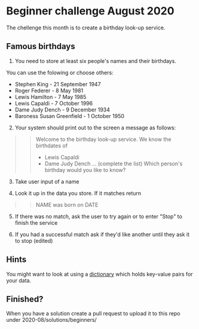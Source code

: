 # Beginner challenge August 2020
The chellenge this month is to create a birthday look-up service. 

## Famous birthdays
1. You need to store at least six people's names and their birthdays. 

You can use the folowing or choose others:

- Stephen King - 21 September 1947
- Roger Federer - 8 May 1981
- Lewis Hamilton - 7 May 1985
- Lewis Capaldi - 7 October 1996
- Dame Judy Dench - 9 December 1934
- Baroness Susan Greenfield - 1 October 1950

2. Your system should print out to the screen a message as follows:
>> Welcome to the birthday look-up service.
>> We know the birthdates of
>> * Lewis Capaldi
>> * Dame Judy Dench
... (complete the list)
>>Which person's birthday would you like to know?

3. Take user input of a name

4. Look it up in the data you store. If it matches return
>> NAME was born on DATE

5. If there was no match, ask the user to try again or to enter "Stop" to finish the service

6. If you had a successful match ask if they'd like another until they ask it to stop (edited) 

## Hints
You might want to look at using a [dictionary](https://www.educba.com/dictionary-in-python/) which holds key-value pairs for your data. 

## Finished?
When you have a solution create a pull request to upload it to this repo under 
2020-08/solutions/beginners/